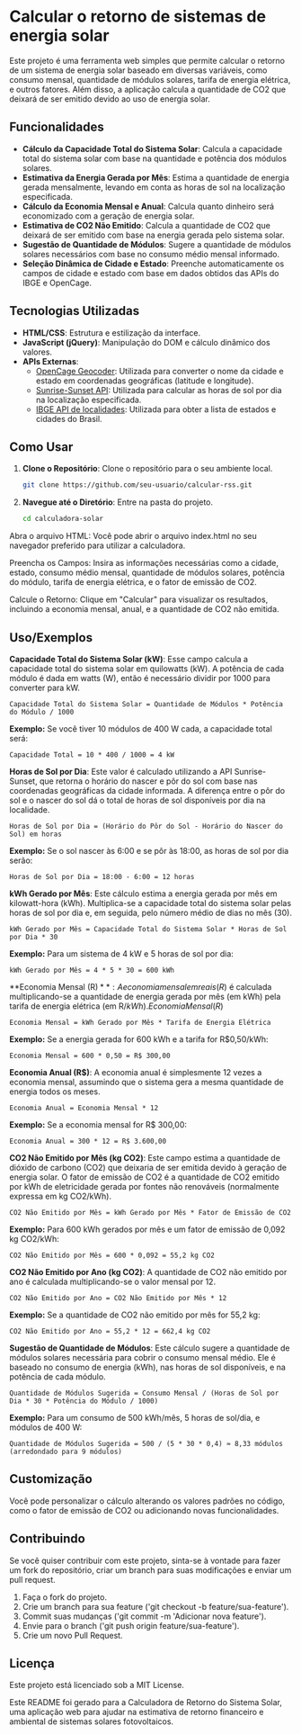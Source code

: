 # Calcular o retorno de sistemas de energia solar

Este projeto é uma ferramenta web simples que permite calcular o retorno de um sistema de energia solar baseado em diversas variáveis, como consumo mensal, quantidade de módulos solares, tarifa de energia elétrica, e outros fatores. Além disso, a aplicação calcula a quantidade de CO2 que deixará de ser emitido devido ao uso de energia solar.

## Funcionalidades

- **Cálculo da Capacidade Total do Sistema Solar**: Calcula a capacidade total do sistema solar com base na quantidade e potência dos módulos solares.
- **Estimativa da Energia Gerada por Mês**: Estima a quantidade de energia gerada mensalmente, levando em conta as horas de sol na localização especificada.
- **Cálculo da Economia Mensal e Anual**: Calcula quanto dinheiro será economizado com a geração de energia solar.
- **Estimativa de CO2 Não Emitido**: Calcula a quantidade de CO2 que deixará de ser emitido com base na energia gerada pelo sistema solar.
- **Sugestão de Quantidade de Módulos**: Sugere a quantidade de módulos solares necessários com base no consumo médio mensal informado.
- **Seleção Dinâmica de Cidade e Estado**: Preenche automaticamente os campos de cidade e estado com base em dados obtidos das APIs do IBGE e OpenCage.

## Tecnologias Utilizadas

- **HTML/CSS**: Estrutura e estilização da interface.
- **JavaScript (jQuery)**: Manipulação do DOM e cálculo dinâmico dos valores.
- **APIs Externas**:
  - [OpenCage Geocoder](https://opencagedata.com/): Utilizada para converter o nome da cidade e estado em coordenadas geográficas (latitude e longitude).
  - [Sunrise-Sunset API](https://sunrise-sunset.org/api): Utilizada para calcular as horas de sol por dia na localização especificada.
  - [IBGE API de localidades](https://servicodados.ibge.gov.br/api/v1/localidades/): Utilizada para obter a lista de estados e cidades do Brasil.

## Como Usar

1. **Clone o Repositório**: Clone o repositório para o seu ambiente local.

   ```bash
   git clone https://github.com/seu-usuario/calcular-rss.git
   ```
   
2. **Navegue até o Diretório**: Entre na pasta do projeto.

	```bash
	cd calculadora-solar
	```

Abra o arquivo HTML: Você pode abrir o arquivo index.html no seu navegador preferido para utilizar a calculadora.

Preencha os Campos: Insira as informações necessárias como a cidade, estado, consumo médio mensal, quantidade de módulos solares, potência do módulo, tarifa de energia elétrica, e o fator de emissão de CO2.

Calcule o Retorno: Clique em "Calcular" para visualizar os resultados, incluindo a economia mensal, anual, e a quantidade de CO2 não emitida.

## Uso/Exemplos

**Capacidade Total do Sistema Solar (kW)**: Esse campo calcula a capacidade total do sistema solar em quilowatts (kW). A potência de cada módulo é dada em watts (W), então é necessário dividir por 1000 para converter para kW.

    Capacidade Total do Sistema Solar = Quantidade de Módulos * Potência do Módulo / 1000

**Exemplo:** Se você tiver 10 módulos de 400 W cada, a capacidade total será:

    Capacidade Total = 10 * 400 / 1000 = 4 kW

**Horas de Sol por Dia**: Este valor é calculado utilizando a API Sunrise-Sunset, que retorna o horário do nascer e pôr do sol com base nas coordenadas geográficas da cidade informada. A diferença entre o pôr do sol e o nascer do sol dá o total de horas de sol disponíveis por dia na localidade.

    Horas de Sol por Dia = (Horário do Pôr do Sol - Horário do Nascer do Sol) em horas
    

**Exemplo:** Se o sol nascer às 6:00 e se pôr às 18:00, as horas de sol por dia serão:

    Horas de Sol por Dia = 18:00 - 6:00 = 12 horas

**kWh Gerado por Mês**: Este cálculo estima a energia gerada por mês em kilowatt-hora (kWh). Multiplica-se a capacidade total do sistema solar pelas horas de sol por dia e, em seguida, pelo número médio de dias no mês (30).


    kWh Gerado por Mês = Capacidade Total do Sistema Solar * Horas de Sol por Dia * 30
    
**Exemplo:** Para um sistema de 4 kW e 5 horas de sol por dia:

    kWh Gerado por Mês = 4 * 5 * 30 = 600 kWh

**Economia Mensal (R$)**: A economia mensal em reais (R$) é calculada multiplicando-se a quantidade de energia gerada por mês (em kWh) pela tarifa de energia elétrica (em R$/kWh).
Economia Mensal (R$)

    Economia Mensal = kWh Gerado por Mês * Tarifa de Energia Elétrica

**Exemplo:** Se a energia gerada for 600 kWh e a tarifa for R$0,50/kWh:

    Economia Mensal = 600 * 0,50 = R$ 300,00

**Economia Anual (R$)**: A economia anual é simplesmente 12 vezes a economia mensal, assumindo que o sistema gera a mesma quantidade de energia todos os meses.

    Economia Anual = Economia Mensal * 12

**Exemplo:** Se a economia mensal for R$ 300,00:

    Economia Anual = 300 * 12 = R$ 3.600,00

**CO2 Não Emitido por Mês (kg CO2)**: Este campo estima a quantidade de dióxido de carbono (CO2) que deixaria de ser emitida devido à geração de energia solar. O fator de emissão de CO2 é a quantidade de CO2 emitido por kWh de eletricidade gerada por fontes não renováveis (normalmente expressa em kg CO2/kWh).

    CO2 Não Emitido por Mês = kWh Gerado por Mês * Fator de Emissão de CO2

**Exemplo:** Para 600 kWh gerados por mês e um fator de emissão de 0,092 kg CO2/kWh:

    CO2 Não Emitido por Mês = 600 * 0,092 = 55,2 kg CO2

**CO2 Não Emitido por Ano (kg CO2)**: A quantidade de CO2 não emitido por ano é calculada multiplicando-se o valor mensal por 12.

    CO2 Não Emitido por Ano = CO2 Não Emitido por Mês * 12

**Exemplo:** Se a quantidade de CO2 não emitido por mês for 55,2 kg:

    CO2 Não Emitido por Ano = 55,2 * 12 = 662,4 kg CO2

**Sugestão de Quantidade de Módulos**: Este cálculo sugere a quantidade de módulos solares necessária para cobrir o consumo mensal médio. Ele é baseado no consumo de energia (kWh), nas horas de sol disponíveis, e na potência de cada módulo.

    Quantidade de Módulos Sugerida = Consumo Mensal / (Horas de Sol por Dia * 30 * Potência do Módulo / 1000)

**Exemplo:** Para um consumo de 500 kWh/mês, 5 horas de sol/dia, e módulos de 400 W:

    Quantidade de Módulos Sugerida = 500 / (5 * 30 * 0,4) ≈ 8,33 módulos (arredondado para 9 módulos)

## Customização

Você pode personalizar o cálculo alterando os valores padrões no código, como o fator de emissão de CO2 ou adicionando novas funcionalidades.

## Contribuindo

Se você quiser contribuir com este projeto, sinta-se à vontade para fazer um fork do repositório, criar um branch para suas modificações e enviar um pull request.

1. Faça o fork do projeto.
2. Crie um branch para sua feature ('git checkout -b feature/sua-feature').
3. Commit suas mudanças ('git commit -m 'Adicionar nova feature').
4. Envie para o branch ('git push origin feature/sua-feature').
5. Crie um novo Pull Request.
	
## Licença

Este projeto está licenciado sob a MIT License.

Este README foi gerado para a Calculadora de Retorno do Sistema Solar, uma aplicação web para ajudar na estimativa de retorno financeiro e ambiental de sistemas solares fotovoltaicos.
